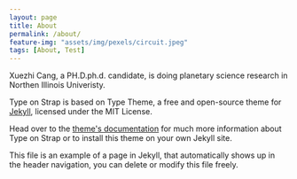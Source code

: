 ```yaml
---
layout: page
title: About
permalink: /about/
feature-img: "assets/img/pexels/circuit.jpeg"
tags: [About, Test]
---
```


Xuezhi Cang, a PH.D.ph.d. candidate, is doing planetary science research in Northen Illinois Univeristy.

Type on Strap is based on Type Theme, a free and open-source theme for [Jekyll](http://jekyllrb.com/), licensed under the MIT License.

Head over to the [theme's documentation](https://github.io/sylhare/Type-on-Strap) for much more information about Type on Strap or to install this theme on your own Jekyll site.

This file is an example of a page in Jekyll, that automatically shows up in the header navigation, you can delete or modify this file freely.
